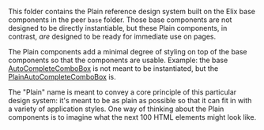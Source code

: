 This folder contains the Plain reference design system built on the Elix base components in the peer `base` folder. Those base components are not designed to be directly instantiable, but these Plain components, in contrast, _are_ designed to be ready for immediate use on pages.

The Plain components add a minimal degree of styling on top of the base components so that the components are usable. Example: the base [AutoCompleteComboBox](https://elix.org/documentation/AutoCompleteComboBox) is not meant to be instantiated, but the [PlainAutoCompleteComboBox](https://elix.org/documentation/PlainAutoCompleteComboBox) is.

The "Plain" name is meant to convey a core principle of this particular design system: it's meant to be as plain as possible so that it can fit in with a variety of application styles. One way of thinking about the Plain components is to imagine what the next 100 HTML elements might look like.
